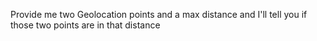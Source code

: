 Provide me two Geolocation points and a max distance and I'll tell you if those two points are in that distance
